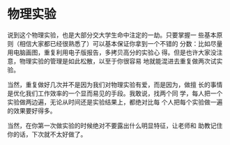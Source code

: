 # 物理实验

说到这个物理实验，也是大部分交大学生命中注定的一劫。只要掌握一 些基本原则（相信大家都已经很熟悉了）可以基本保证你拿到一个不错的 分数：比如尽量用电脑画图，重复利用电子版报告，多拷贝高分的实验心 得。但是也许大家没注意，物理实验的管理是如此松散，以至于你很容易 地就能混进去重复做两次试实验。

当然，重复做好几次并不是因为我们对物理实验有爱，而是因为，做擅 长的事情是优化我们工作效率的一个显而易见的手段。我敢说，找两个同 学，每人把一个实验做两边遍，无论从时间还是实验结果上，都绝对比每 个人把每个实验做一遍的效果要好得多。

当然，在你第一次做实验的时候绝对不要露出什么明显特征，让老师和 助教记住你的话，下次就不太好做了。

